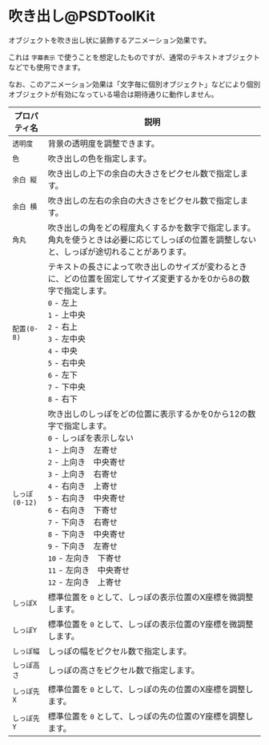 # 吹き出し@PSDToolKit

オブジェクトを吹き出し状に装飾するアニメーション効果です。

これは `字幕表示` で使うことを想定したものですが、通常のテキストオブジェクトなどでも使用できます。

なお、このアニメーション効果は「文字毎に個別オブジェクト」などにより個別オブジェクトが有効になっている場合は期待通りに動作しません。

プロパティ名|説明
---|---
`透明度`|背景の透明度を調整できます。
`色`|吹き出しの色を指定します。
`余白 縦`|吹き出しの上下の余白の大きさをピクセル数で指定します。
`余白 横`|吹き出しの左右の余白の大きさをピクセル数で指定します。
`角丸`|吹き出しの角をどの程度丸くするかを数字で指定します。<br>角丸を使うときは必要に応じてしっぽの位置を調整しないと、しっぽが途切れることがあります。
`配置(0-8)`|テキストの長さによって吹き出しのサイズが変わるときに、どの位置を固定してサイズ変更するかを0から8の数字で指定します。<br>`0` - 左上<br>`1` - 上中央<br>`2` - 右上<br>`3` - 左中央<br>`4` - 中央<br>`5` - 右中央<br>`6` - 左下<br>`7` - 下中央<br>`8` - 右下
`しっぽ(0-12)`|吹き出しのしっぽをどの位置に表示するかを0から12の数字で指定します。<br>`0` - しっぽを表示しない<br>`1` - 上向き　左寄せ<br>`2` - 上向き　中央寄せ<br>`3` - 上向き　右寄せ<br>`4` - 右向き　上寄せ<br>`5` - 右向き　中央寄せ<br>`6` - 右向き　下寄せ<br>`7` - 下向き　右寄せ<br>`8` - 下向き　中央寄せ<br>`9` - 下向き　左寄せ<br>`10` - 左向き　下寄せ<br>`11` - 左向き　中央寄せ<br>`12` - 左向き　上寄せ
`しっぽX`|標準位置を `0` として、しっぽの表示位置のX座標を微調整します。  
`しっぽY`|標準位置を `0` として、しっぽの表示位置のY座標を微調整します。  
`しっぽ幅`|しっぽの幅をピクセル数で指定します。
`しっぽ高さ`|しっぽの高さをピクセル数で指定します。
`しっぽ先X`|標準位置を `0` として、しっぽの先の位置のX座標を調整します。
`しっぽ先Y`|標準位置を `0` として、しっぽの先の位置のY座標を調整します。
